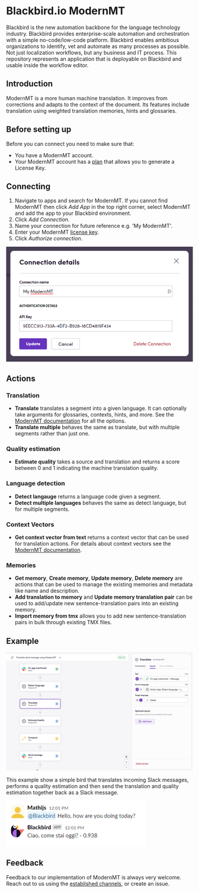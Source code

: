 # Blackbird.io ModernMT

Blackbird is the new automation backbone for the language technology industry. Blackbird provides enterprise-scale automation and orchestration with a simple no-code/low-code platform. Blackbird enables ambitious organizations to identify, vet and automate as many processes as possible. Not just localization workflows, but any business and IT process. This repository represents an application that is deployable on Blackbird and usable inside the workflow editor.

## Introduction

<!-- begin docs -->

ModernMT is a more human machine translation. It improves from corrections and adapts to the context of the document. Its features include translation using weighted translation memories, hints and glossaries.

## Before setting up

Before you can connect you need to make sure that:

- You have a ModernMT account.
- Your ModernMT account has a [plan](https://modernmt.com/dashboard) that allows you to generate a License Key.

## Connecting

1. Navigate to apps and search for ModernMT. If you cannot find ModernMT then click _Add App_ in the top right corner, select ModernMT and add the app to your Blackbird environment.
2. Click _Add Connection_.
3. Name your connection for future reference e.g. 'My ModernMT'.
4. Enter your ModernMT [license key](https://modernmt.com/dashboard).
5. Click _Authorize connection_.

![connecting](image/README/1693302180954.png)

## Actions

### Translation

- **Translate** translates a segment into a given language. It can optionally take arguments for glossaries, contexts, hints, and more. See the [ModernMT documentation](https://www.modernmt.com/api/#translate-text) for all the options.
- **Translate multiple** behaves the same as translate, but with multiple segments rather than just one.

### Quality estimation

- **Estimate quality** takes a source and translation and returns a score between 0 and 1 indicating the machine translation quality.

### Language detection

- **Detect langauge** returns a language code given a segment.
- **Detect multiple languages** behaves the same as detect language, but for multiple segments.

### Context Vectors

- **Get context vector from text** returns a context vector that can be used for translation actions. For details about context vectors see the [ModernMT documentation](https://www.modernmt.com/api/#context-vector).

### Memories

- **Get memory**, **Create memory**, **Update memory**, **Delete memory** are actions that can be used to manage the existing memories and metadata like name and description.
- **Add translation to memory** and **Update memory translation pair** can be used to add/update new sentence-translation pairs into an existing memory.
- **Import memory from tmx** allows you to add new sentence-translation pairs in bulk through existing TMX files.

## Example

![example](image/README/1693303412326.png)

This example show a simple bird that translates incoming Slack messages, performs a quality estimation and then send the translation and quality estimation together back as a Slack message.

![1693303512885](image/README/1693303512885.png)

## Feedback

Feedback to our implementation of ModernMT is always very welcome. Reach out to us using the [established channels](https://www.blackbird.io/), or create an issue.

<!-- end docs -->

